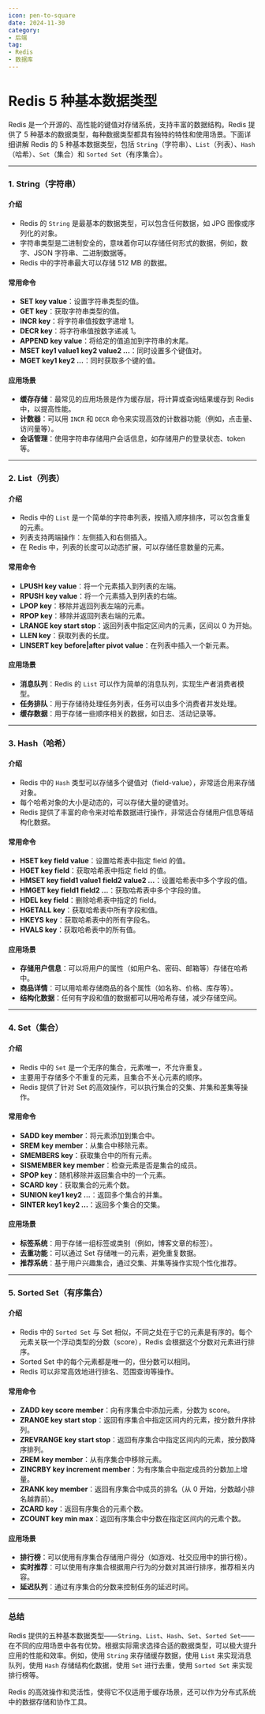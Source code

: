 ```yaml
---
icon: pen-to-square
date: 2024-11-30
category:
- 后端
tag:
- Redis
- 数据库
---
```

# Redis 5 种基本数据类型


Redis 是一个开源的、高性能的键值对存储系统，支持丰富的数据结构。Redis 提供了 5 种基本的数据类型，每种数据类型都具有独特的特性和使用场景。下面详细讲解 Redis 的 5 种基本数据类型，包括 `String`（字符串）、`List`（列表）、`Hash`（哈希）、`Set`（集合）和 `Sorted Set`（有序集合）。

---

### 1. String（字符串）

#### 介绍
- Redis 的 `String` 是最基本的数据类型，可以包含任何数据，如 JPG 图像或序列化的对象。
- 字符串类型是二进制安全的，意味着你可以存储任何形式的数据，例如，数字、JSON 字符串、二进制数据等。
- Redis 中的字符串最大可以存储 512 MB 的数据。

#### 常用命令

- **SET key value**：设置字符串类型的值。
- **GET key**：获取字符串类型的值。
- **INCR key**：将字符串值按数字递增 1。
- **DECR key**：将字符串值按数字递减 1。
- **APPEND key value**：将给定的值追加到字符串的末尾。
- **MSET key1 value1 key2 value2 ...**：同时设置多个键值对。
- **MGET key1 key2 ...**：同时获取多个键的值。

#### 应用场景
- **缓存存储**：最常见的应用场景是作为缓存层，将计算或查询结果缓存到 Redis 中，以提高性能。
- **计数器**：可以用 `INCR` 和 `DECR` 命令来实现高效的计数器功能（例如，点击量、访问量等）。
- **会话管理**：使用字符串存储用户会话信息，如存储用户的登录状态、token 等。

---

### 2. List（列表）

#### 介绍
- Redis 中的 `List` 是一个简单的字符串列表，按插入顺序排序，可以包含重复的元素。
- 列表支持两端操作：左侧插入和右侧插入。
- 在 Redis 中，列表的长度可以动态扩展，可以存储任意数量的元素。

#### 常用命令

- **LPUSH key value**：将一个元素插入到列表的左端。
- **RPUSH key value**：将一个元素插入到列表的右端。
- **LPOP key**：移除并返回列表左端的元素。
- **RPOP key**：移除并返回列表右端的元素。
- **LRANGE key start stop**：返回列表中指定区间内的元素，区间以 0 为开始。
- **LLEN key**：获取列表的长度。
- **LINSERT key before|after pivot value**：在列表中插入一个新元素。

#### 应用场景
- **消息队列**：Redis 的 `List` 可以作为简单的消息队列，实现生产者消费者模型。
- **任务排队**：用于存储待处理任务列表，任务可以由多个消费者并发处理。
- **缓存数据**：用于存储一些顺序相关的数据，如日志、活动记录等。

---

### 3. Hash（哈希）

#### 介绍
- Redis 中的 `Hash` 类型可以存储多个键值对（field-value），非常适合用来存储对象。
- 每个哈希对象的大小是动态的，可以存储大量的键值对。
- Redis 提供了丰富的命令来对哈希数据进行操作，非常适合存储用户信息等结构化数据。

#### 常用命令

- **HSET key field value**：设置哈希表中指定 field 的值。
- **HGET key field**：获取哈希表中指定 field 的值。
- **HMSET key field1 value1 field2 value2 ...**：设置哈希表中多个字段的值。
- **HMGET key field1 field2 ...**：获取哈希表中多个字段的值。
- **HDEL key field**：删除哈希表中指定的 field。
- **HGETALL key**：获取哈希表中所有字段和值。
- **HKEYS key**：获取哈希表中的所有字段名。
- **HVALS key**：获取哈希表中的所有值。

#### 应用场景
- **存储用户信息**：可以将用户的属性（如用户名、密码、邮箱等）存储在哈希中。
- **商品详情**：可以用哈希存储商品的各个属性（如名称、价格、库存等）。
- **结构化数据**：任何有字段和值的数据都可以用哈希存储，减少存储空间。

---

### 4. Set（集合）

#### 介绍
- Redis 中的 `Set` 是一个无序的集合，元素唯一，不允许重复。
- 主要用于存储多个不重复的元素，且集合不关心元素的顺序。
- Redis 提供了针对 Set 的高效操作，可以执行集合的交集、并集和差集等操作。

#### 常用命令

- **SADD key member**：将元素添加到集合中。
- **SREM key member**：从集合中移除元素。
- **SMEMBERS key**：获取集合中的所有元素。
- **SISMEMBER key member**：检查元素是否是集合的成员。
- **SPOP key**：随机移除并返回集合中的一个元素。
- **SCARD key**：获取集合的元素个数。
- **SUNION key1 key2 ...**：返回多个集合的并集。
- **SINTER key1 key2 ...**：返回多个集合的交集。

#### 应用场景
- **标签系统**：用于存储一组标签或类别（例如，博客文章的标签）。
- **去重功能**：可以通过 Set 存储唯一的元素，避免重复数据。
- **推荐系统**：基于用户兴趣集合，通过交集、并集等操作实现个性化推荐。

---

### 5. Sorted Set（有序集合）

#### 介绍
- Redis 中的 `Sorted Set` 与 Set 相似，不同之处在于它的元素是有序的。每个元素关联一个浮动类型的分数（score），Redis 会根据这个分数对元素进行排序。
- Sorted Set 中的每个元素都是唯一的，但分数可以相同。
- Redis 可以非常高效地进行排名、范围查询等操作。

#### 常用命令

- **ZADD key score member**：向有序集合中添加元素，分数为 score。
- **ZRANGE key start stop**：返回有序集合中指定区间内的元素，按分数升序排列。
- **ZREVRANGE key start stop**：返回有序集合中指定区间内的元素，按分数降序排列。
- **ZREM key member**：从有序集合中移除元素。
- **ZINCRBY key increment member**：为有序集合中指定成员的分数加上增量。
- **ZRANK key member**：返回有序集合中成员的排名（从 0 开始，分数越小排名越靠前）。
- **ZCARD key**：返回有序集合的元素个数。
- **ZCOUNT key min max**：返回有序集合中分数在指定区间内的元素个数。

#### 应用场景
- **排行榜**：可以使用有序集合存储用户得分（如游戏、社交应用中的排行榜）。
- **实时推荐**：可以使用有序集合根据用户行为的分数对其进行排序，推荐相关内容。
- **延迟队列**：通过有序集合的分数来控制任务的延迟时间。

---

### 总结

Redis 提供的五种基本数据类型——`String`、`List`、`Hash`、`Set`、`Sorted Set`——在不同的应用场景中各有优势。根据实际需求选择合适的数据类型，可以极大提升应用的性能和效率。例如，使用 `String` 来存储缓存数据，使用 `List` 来实现消息队列，使用 `Hash` 存储结构化数据，使用 `Set` 进行去重，使用 `Sorted Set` 来实现排行榜等。

Redis 的高效操作和灵活性，使得它不仅适用于缓存场景，还可以作为分布式系统中的数据存储和协作工具。